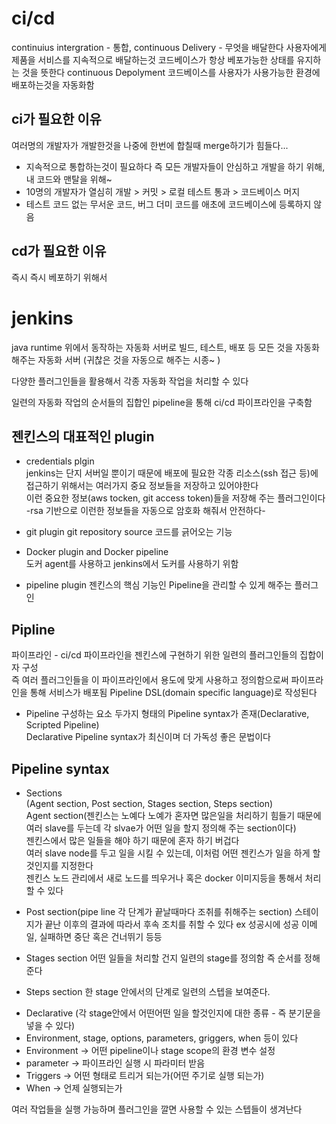 ci/cd
=============
continuius intergration - 통합, 
continuous Delivery - 무엇을 배달한다
사용자에게 제품을 서비스를 지속적으로 배달하는것
코드베이스가 항상 베포가능한 상태를 유지하는 것을 뜻한다
continuous Depolyment
코드베이스를 사용자가 사용가능한 환경에 배포하는것을 자동화함

ci가 필요한 이유
-------------
여러명의 개발자가 개발한것을 나중에 한번에 합칠때 merge하기가 힘들다...  
- 지속적으로 통합하는것이 필요하다 즉 모든 개발자들이 안심하고 개발을 하기 위해, 내 코드와 맨탈을 위해~  
- 10명의 개발자가 열심히 개발 > 커밋 > 로컬 테스트 통과 > 코드베이스 머지  
- 테스트 코드 없는 무서운 코드, 버그 더미 코드를 애초에 코드베이스에 등록하지 않음  

cd가 필요한 이유
-------------
즉시 즉시 베포하기 위해서  

jenkins
=============  
java runtime 위에서 동작하는 자동화 서버로 빌드, 테스트, 배포 등 모든 것을 자동화 해주는 자동화 서버 
	(귀찮은 것을 자동으로 해주는 시종~ )

다양한 플러그인들을 활용해서 각종 자동화 작업을 처리할 수 있다  

일련의 자동화 작업의 순서들의 집합인 pipeline을 통해 ci/cd 파이프라인을 구축함  

젠킨스의 대표적인 plugin
--------------

- credentials plgin  
jenkins는 단지 서버일 뿐이기 때문에 배포에 필요한 각종 리소스(ssh 접근 등)에 접근하기 위해서는 여러가지 중요 정보들을 저장하고 있어야한다  
이런 중요한 정보(aws tocken, git access token)들을 저장해 주는 플러그인이다  
	-rsa 기반으로 이런한 정보들을 자동으로 암호화 해줘서 안전하다-  
	
- git plugin
git repository source 코드를 긁어오는 기능  

- Docker plugin and Docker pipeline  
도커 agent를 사용하고 jenkins에서 도커를 사용하기 위함

- pipeline plugin
젠킨스의 핵심 기능인 Pipeline을 관리할 수 있게 해주는 플러그인  


Pipline
-------------
파이프라인 - ci/cd 파이프라인을 젠킨스에 구현하기 위한 일련의 플러그인들의 집합이자 구성  
즉 여러 플러그인들을 이 파이프라인에서 용도에 맞게 사용하고 정의함으로써 파이프라인을 통해 서비스가 배포됨 Pipeline DSL(domain specific language)로 작성된다  
  
- Pipeline 구성하는 요소
두가지 형태의 Pipeline syntax가 존재(Declarative, Scripted Pipeline)  
	Declarative Pipeline syntax가 최신이며 더 가독성 좋은 문법이다

Pipeline syntax
------------
- Sections  
(Agent section, Post section, Stages section, Steps section)  
Agent section(젠킨스는 노예다 노예가 혼자면 많은일을 처리하기 힘들기 때문에 여러 slave를 두는데 각 slvae가 어떤 일을 할지 정의해 주는 section이다)  
젠킨스에서 많은 일들을 해야 하기 때문에 혼자 하기 버겁다  
여러 slave node를 두고 일을 시킬 수 있는데, 이처럼 어떤 젠킨스가 일을 하게 할것인지를 지정한다  
젠킨스 노드 관리에서 새로 노드를 띄우거나 혹은 docker 이미지등을 통해서 처리할 수 있다  

- Post section(pipe line 각 단계가 끝날때마다 조취를 취해주는 section)
스테이지가 끝난 이후의 결과에 따라서 후속 조치를 취할 수 있다
ex 성공시에 성공 이메일, 실패하면 중단 혹은 건너뛰기 등등
	
- Stages section
어떤 일들을 처리할 건지 일련의 stage를 정의함 즉 순서를 정해준다

- Steps section
한 stage 안에서의 단계로 일련의 스텝을 보여준다.
 + Declarative (각 stage안에서 어떤어떤 일을 할것인지에 대한 종류 - 즉 분기문을 넣을 수 있다)
 + Environment, stage, options, parameters, griggers, when 등이 있다
 + Environment ->  어떤 pipeline이나 stage scope의 환경 변수 설정
 + parameter -> 파이프라인 실행 시 파라미터 받음
 + Triggers -> 어떤 형태로 트리거 되는가(어떤 주기로 실행 되는가)
 + When -> 언제 실행되는가

여러 작업들을 실행 가능하며 플러그인을 깔면 사용할 수 있는 스텝들이 생겨난다

